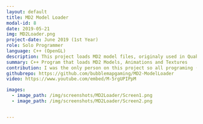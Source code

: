 ```yaml
---
layout: default
title: MD2 Model Loader
modal-id: 8
date: 2019-05-21
img: MD2Loader.png
project-date: June 2019 (1st Year)
role: Solo Programmer
language: C++ (OpenGL)
description: This project loads MD2 model files, originaly used in Quake, and decodes them before rendering them in to an OpenGL Framework. The models are loaded with appropriate textures and animations. They can then be naviagated around a maze with A* Pathfinding.
summary: C++ Program that loads MD2 Models, Animations and Textures
contribution: I was the only person on this project so all programing (other than the Open GL framework) were programmed by me. Mechanics Implemented<ul><li>MD2 Model Loading</li><li>PCX Texture Loading</li><li>MD2 Animation Loading</li><li>Animation Interpolation</li><li>Maze Generation</li><li>A* Pathfinding</li>
githubrepo: https://github.com/bubblemapgaming/MD2-ModelLoader
video: https://www.youtube.com/embed/M-5rgUPIPpM

images:
  - image_path: /img/screenshots/MD2Loader/Screen1.png
  - image_path: /img/screenshots/MD2Loader/Screen2.png


---
```

